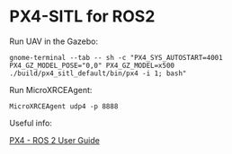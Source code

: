 # PX4-SITL for ROS2

Run UAV in the Gazebo: 

```
gnome-terminal --tab -- sh -c "PX4_SYS_AUTOSTART=4001 PX4_GZ_MODEL_POSE="0,0" PX4_GZ_MODEL=x500 ./build/px4_sitl_default/bin/px4 -i 1; bash"
```

Run MicroXRCEAgent: 

```
MicroXRCEAgent udp4 -p 8888
```

Useful info: 

[PX4 - ROS 2 User Guide](https://docs.px4.io/main/en/ros2/user_guide.html#installation-setup) 
